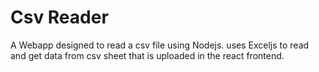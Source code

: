 # Csv Reader

A Webapp designed to read a csv file using Nodejs.
uses Exceljs to read and get data from csv sheet that is uploaded in the react frontend.
